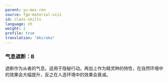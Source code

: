 ```yaml
---
parent: yu-mei-ren
source: fgo-material-viii
id: class-skills
language: zh
weight: 1
profile: true
translation: "Akiraka"
---
```


### 气息遮断：B

遮断作为从者的气息。适用于隐秘行动。再加上作为精灵种的特性，在自然环境中的效果会大幅提升，反之在人造环境中的效果会衰减。

